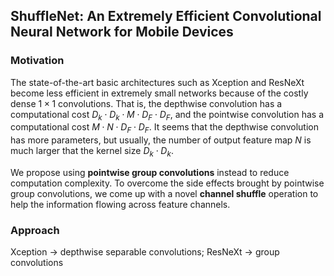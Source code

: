 ## ShuffleNet: An Extremely Efficient Convolutional Neural Network for Mobile Devices

### Motivation

The state-of-the-art basic architectures such as Xception and ResNeXt become less efficient in extremely small networks because of the costly dense $1\times 1$ convolutions. That is, the depthwise convolution has a computational cost $D_k\cdot D_k \cdot M \cdot D_F \cdot D_F$, and the pointwise convolution has a computational cost $M\cdot N \cdot D_F \cdot D_F$. It seems that the depthwise convolution has more parameters, but usually, the number of output feature map $N$ is much larger that the kernel size $D_k \cdot D_k$.

We propose using **pointwise group convolutions** instead to reduce computation complexity. To overcome the side effects brought by pointwise group convolutions, we come up with a novel **channel shuffle** operation to help the information flowing across feature channels.

### Approach

Xception -> depthwise separable convolutions; ResNeXt -> group convolutions